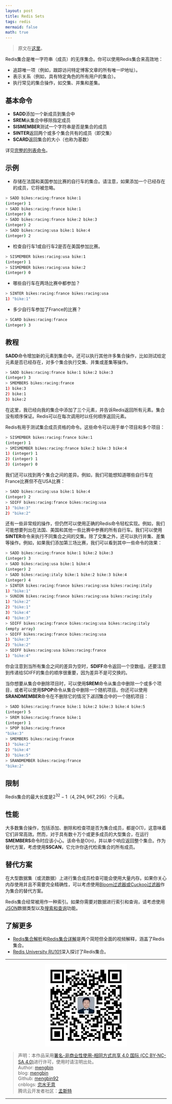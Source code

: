 ```yaml
---
layout: post
title: Redis Sets
tags: redis
mermaid: false
math: true
---  
```


> 原文在[这里](https://redis.io/docs/data-types/sets/)。 

Redis集合是唯一字符串（成员）的无序集合。你可以使用Redis集合来高效地：

- 追踪唯一项（例如，跟踪访问特定博客文章的所有唯一IP地址）。
- 表示关系（例如，具有特定角色的所有用户的集合）。
- 执行常见的集合操作，如交集、并集和差集。

## 基本命令

- **SADD**添加一个新成员到集合中
- **SREM**从集合中移除指定成员
- **SISMEMBER**测试一个字符串是否是集合的成员
- **SINTER**返回两个或多个集合共有的成员（即交集）
- **SCARD**返回集合的大小（也称为基数）

详见[完整的列表命令](https://redis.io/commands/?group=set)。

## 示例

- 存储在法国和美国参加比赛的自行车的集合。请注意，如果添加一个已经存在的成员，它将被忽略。
```bash
> SADD bikes:racing:france bike:1
(integer) 1
> SADD bikes:racing:france bike:1
(integer) 0
> SADD bikes:racing:france bike:2 bike:3
(integer) 2
> SADD bikes:racing:usa bike:1 bike:4
(integer) 2
```

- 检查自行车1或自行车2是否在美国参加比赛。
```bash
> SISMEMBER bikes:racing:usa bike:1
(integer) 1
> SISMEMBER bikes:racing:usa bike:2
(integer) 0
```

- 哪些自行车在两场比赛中都参加？
```bash
> SINTER bikes:racing:france bikes:racing:usa
1) "bike:1"
```

- 多少自行车参加了France的比赛？
```bash
> SCARD bikes:racing:france
(integer) 3
```  

## 教程

**SADD**命令增加新的元素到集合中。还可以执行其他许多集合操作，比如测试给定元素是否已经存在，对多个集合执行交集、并集或差集等操作。  

```bash
> SADD bikes:racing:france bike:1 bike:2 bike:3
(integer) 3
> SMEMBERS bikes:racing:france
1) bike:3
2) bike:1
3) bike:2
```  

在这里，我已经向我的集合中添加了三个元素，并告诉Redis返回所有元素。集合没有顺序保证。Redis可以在每次调用时以任何顺序返回元素。

Redis有用于测试集合成员资格的命令。这些命令可以用于单个项目和多个项目：  

```bash
> SISMEMBER bikes:racing:france bike:1
(integer) 1
> SMISMEMBER bikes:racing:france bike:2 bike:3 bike:4
1) (integer) 1
2) (integer) 1
3) (integer) 0
```  

我们还可以找到两个集合之间的差异。例如，我们可能想知道哪些自行车在France比赛但不在USA比赛：  

```bash
> SADD bikes:racing:usa bike:1 bike:4
(integer) 2
> SDIFF bikes:racing:france bikes:racing:usa
1) "bike:3"
2) "bike:2"
```  

还有一些非常规的操作，但仍然可以使用正确的Redis命令轻松实现。例如，我们可能想要列出在法国、美国和其他一些比赛中参赛的所有自行车。我们可以使用**SINTER**命令来执行不同集合之间的交集。除了交集之外，还可以执行并集、差集等操作。例如，如果我们添加第三场比赛，我们可以看到其中一些命令的效果：  

```bash
> SADD bikes:racing:france bike:1 bike:2 bike:3
(integer) 3
> SADD bikes:racing:usa bike:1 bike:4
(integer) 2
> SADD bikes:racing:italy bike:1 bike:2 bike:3 bike:4
(integer) 4
> SINTER bikes:racing:france bikes:racing:usa bikes:racing:italy
1) "bike:1"
> SUNION bikes:racing:france bikes:racing:usa bikes:racing:italy
1) "bike:2"
2) "bike:1"
3) "bike:4"
4) "bike:3"
> SDIFF bikes:racing:france bikes:racing:usa bikes:racing:italy
(empty array)
> SDIFF bikes:racing:france bikes:racing:usa
1) "bike:3"
2) "bike:2"
> SDIFF bikes:racing:usa bikes:racing:france
1) "bike:4"
```  

你会注意到当所有集合之间的差异为空时，**SDIFF**命令返回一个空数组。还要注意到传递给SDIFF的集合的顺序很重要，因为差异不是可交换的。

当你想要从集合中删除项目时，可以使用**SREM**命令从集合中删除一个或多个项目，或者可以使用**SPOP**命令从集合中删除一个随机项目。你还可以使用**SRANDMEMBER**命令在不删除它的情况下*返回*集合中的一个随机项目：  

```bash
> SADD bikes:racing:france bike:1 bike:2 bike:3 bike:4 bike:5
(integer) 5
> SREM bikes:racing:france bike:1
(integer) 1
> SPOP bikes:racing:france
"bike:3"
> SMEMBERS bikes:racing:france
1) "bike:2"
2) "bike:4"
3) "bike:5"
> SRANDMEMBER bikes:racing:france
"bike:2"
```  

## 限制

Redis集合的最大长度是$2^{32} - 1（4,294,967,295）$个元素。

## 性能

大多数集合操作，包括添加、删除和检查项是否为集合成员，都是O(1)，这意味着它们非常高效。然而，对于具有数十万个或更多成员的大型集合，在运行**SMEMBERS**命令时应该小心。该命令是O(n)，并以单个响应返回整个集合。作为替代方案，考虑使用**SSCAN**，它允许你迭代检索集合的所有成员。  

## 替代方案

在大型数据集（或流数据）上进行集合成员检查可能会使用大量内存。如果你关心内存使用并且不需要完全精确性，可以考虑使用[Bloom过滤器或Cuckoo过滤器](https://redis.io/docs/stack/bloom)作为集合的替代方案。

Redis集合经常被用作一种索引。如果你需要对数据进行索引和查询，请考虑使用[JSON](https://redis.io/docs/stack/json)数据类型以及[搜索和查询](https://redis.io/docs/stack/search)功能。  

## 了解更多

- [Redis集合解析](https://www.youtube.com/watch?v=PKdCppSNTGQ)和[Redis集合详解](https://www.youtube.com/watch?v=aRw5ME_5kMY)是两个简短但全面的视频解释，涵盖了Redis集合。
- [Redis University RU101](https://university.redis.com/courses/ru101/?_ga=2.17182073.130259205.1705572418-889654803.1705481218&_gl=1*1uclell*_ga*ODg5NjU0ODAzLjE3MDU0ODEyMTg.*_ga_8BKGRQKRPV*MTcwNTc1MDM4Ny45LjEuMTcwNTc1MjMxOS41Ny4wLjA.*_gcl_au*MTQzNTAwOTk2LjE3MDU0ODEyMTc.)深入探讨了Redis集合。  

---

<div align="center">
  <img src="../img/qrcode_wechat.jpg" alt="孟斯特">
</div>

> 声明：本作品采用[署名-非商业性使用-相同方式共享 4.0 国际 (CC BY-NC-SA 4.0)](https://creativecommons.org/licenses/by-nc-sa/4.0/deed.zh)进行许可，使用时请注明出处。  
> Author: [mengbin](mengbin1992@outlook.com)  
> blog: [mengbin](https://mengbin.top)  
> Github: [mengbin92](https://mengbin92.github.io/)  
> cnblogs: [恋水无意](https://www.cnblogs.com/lianshuiwuyi/)  
> 腾讯云开发者社区：[孟斯特](https://cloud.tencent.com/developer/user/6649301)  

---
